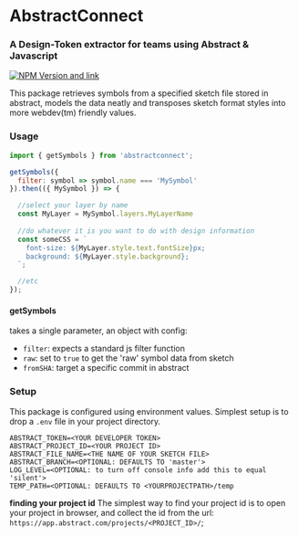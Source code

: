 # AbstractConnect
### A Design-Token extractor for teams using Abstract & Javascript
[![NPM Version and link](https://img.shields.io/npm/v/abstractconnect)](https://www.npmjs.com/package/abstractconnect)

This package retrieves symbols from a specified sketch file stored in abstract, models the data neatly and transposes sketch format styles into more webdev(tm) friendly values.

### Usage


```javascript
import { getSymbols } from 'abstractconnect';

getSymbols({
  filter: symbol => symbol.name === 'MySymbol'
}).then(({ MySymbol }) => {

  //select your layer by name
  const MyLayer = MySymbol.layers.MyLayerName
  
  //do whatever it is you want to do with design information
  const someCSS = `
    font-size: ${MyLayer.style.text.fontSize}px;
    background: ${MyLayer.style.background};
  `;

  //etc
});

```
#### getSymbols
takes a single parameter, an object with config:
- `filter`: expects a standard js filter function
- `raw`: set to `true` to get the 'raw' symbol data from sketch
- `fromSHA`: target a specific commit in abstract

### Setup

This package is configured using environment values. Simplest setup is to drop a `.env` file in your project directory.

```
ABSTRACT_TOKEN=<YOUR DEVELOPER TOKEN>
ABSTRACT_PROJECT_ID=<YOUR PROJECT ID>
ABSTRACT_FILE_NAME=<THE NAME OF YOUR SKETCH FILE>
ABSTRACT_BRANCH=<OPTIONAL: DEFAULTS TO 'master'>
LOG_LEVEL=<OPTIONAL: to turn off console info add this to equal 'silent'>
TEMP_PATH=<OPTIONAL: DEFAULTS TO <YOURPROJECTPATH>/temp

```

**finding your project id**
The simplest way to find your project id is to open your project in browser, and collect the id from the url: `https://app.abstract.com/projects/<PROJECT_ID>/`;

